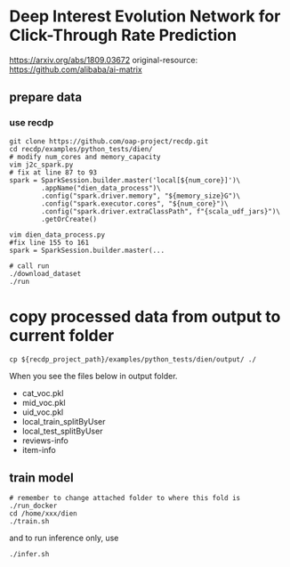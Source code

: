 # Deep Interest Evolution Network for Click-Through Rate Prediction
https://arxiv.org/abs/1809.03672
original-resource: https://github.com/alibaba/ai-matrix

## prepare data
### use recdp
```
git clone https://github.com/oap-project/recdp.git
cd recdp/examples/python_tests/dien/
# modify num_cores and memory_capacity
vim j2c_spark.py
# fix at line 87 to 93
spark = SparkSession.builder.master('local[${num_core}]')\
        .appName("dien_data_process")\
        .config("spark.driver.memory", "${memory_size}G")\
        .config("spark.executor.cores", "${num_core}")\
        .config("spark.driver.extraClassPath", f"{scala_udf_jars}")\
        .getOrCreate()

vim dien_data_process.py
#fix line 155 to 161
spark = SparkSession.builder.master(...

# call run
./download_dataset
./run
```

# copy processed data from output to current folder
```
cp ${recdp_project_path}/examples/python_tests/dien/output/ ./
```

When you see the files below in output folder.
- cat_voc.pkl 
- mid_voc.pkl 
- uid_voc.pkl 
- local_train_splitByUser 
- local_test_splitByUser 
- reviews-info
- item-info
## train model
```
# remember to change attached folder to where this fold is
./run_docker
cd /home/xxx/dien
./train.sh
```

and to run inference only, use
```
./infer.sh
```
